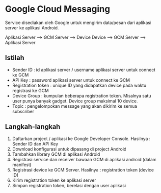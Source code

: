 # Google Cloud Messaging #

Service disediakan oleh Google untuk mengirim data/pesan dari aplikasi server ke aplikasi Android.

Aplikasi Server --> GCM Server --> Device
Device --> GCM Server --> Aplikasi Server


## Istilah ##

* Sender ID : id aplikasi server / username aplikasi server untuk connect ke GCM
* API Key : password aplikasi server untuk connect ke GCM
* Registration token : unique ID yang didapatkan device pada waktu registrasi ke GCM
* Device Group : kumpulan beberapa registration token. Misalnya satu user punya banyak gadget. Device group maksimal 10 device.
* Topic : pengelompokan message yang akan dikirim ke semua subscriber

## Langkah-langkah ##

1. Daftarkan project / aplikasi ke Google Developer Console. Hasilnya : Sender ID dan API Key
2. Download konfigurasi untuk dipasang di project Android
3. Tambahkan library GCM di aplikasi Android
4. Registrasi service dan receiver bawaan GCM di aplikasi android (dalam manifest)
5. Registrasi device ke GCM Server. Hasilnya : registration token (device ID)
6. Kirim registration token ke aplikasi server
7. Simpan registration token, berelasi dengan user aplikasi

